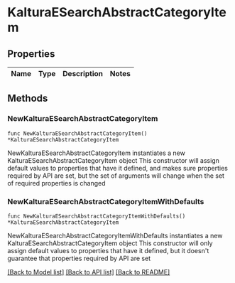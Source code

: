 # KalturaESearchAbstractCategoryItem

## Properties

Name | Type | Description | Notes
------------ | ------------- | ------------- | -------------

## Methods

### NewKalturaESearchAbstractCategoryItem

`func NewKalturaESearchAbstractCategoryItem() *KalturaESearchAbstractCategoryItem`

NewKalturaESearchAbstractCategoryItem instantiates a new KalturaESearchAbstractCategoryItem object
This constructor will assign default values to properties that have it defined,
and makes sure properties required by API are set, but the set of arguments
will change when the set of required properties is changed

### NewKalturaESearchAbstractCategoryItemWithDefaults

`func NewKalturaESearchAbstractCategoryItemWithDefaults() *KalturaESearchAbstractCategoryItem`

NewKalturaESearchAbstractCategoryItemWithDefaults instantiates a new KalturaESearchAbstractCategoryItem object
This constructor will only assign default values to properties that have it defined,
but it doesn't guarantee that properties required by API are set


[[Back to Model list]](../README.md#documentation-for-models) [[Back to API list]](../README.md#documentation-for-api-endpoints) [[Back to README]](../README.md)


